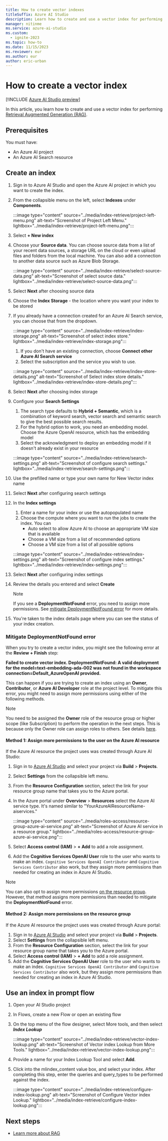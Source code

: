 ```yaml
---
title: How to create vector indexes
titleSuffix: Azure AI Studio
description: Learn how to create and use a vector index for performing Retrieval Augmented Generation (RAG).
manager: nitinme
ms.service: azure-ai-studio
ms.custom:
  - ignite-2023
ms.topic: how-to
ms.date: 11/15/2023
ms.reviewer: eur
ms.author: eur
author: eric-urban
---
```


# How to create a vector index

[!INCLUDE [Azure AI Studio preview](../includes/preview-ai-studio.md)]

In this article, you learn how to create and use a vector index for performing [Retrieval Augmented Generation (RAG)](../concepts/retrieval-augmented-generation.md).

## Prerequisites

You must have:
- An Azure AI project
- An Azure AI Search resource

## Create an index

1. Sign in to Azure AI Studio and open the Azure AI project in which you want to create the index.
1. From the collapsible menu on the left, select **Indexes** under **Components**.

    :::image type="content" source="../media/index-retrieve/project-left-menu.png" alt-text="Screenshot of Project Left Menu." lightbox="../media/index-retrieve/project-left-menu.png":::

1. Select **+ New index**
1. Choose your **Source data**. You can choose source data from a list of your recent data sources, a storage URL on the cloud or even upload files and folders from the local machine. You can also add a connection to another data source such as Azure Blob Storage.

    :::image type="content" source="../media/index-retrieve/select-source-data.png" alt-text="Screenshot of select source data." lightbox="../media/index-retrieve/select-source-data.png":::

1. Select **Next** after choosing source data
1. Choose the **Index Storage** - the location where you want your index to be stored
1. If you already have a connection created for an Azure AI Search service, you can choose that from the dropdown.

    :::image type="content" source="../media/index-retrieve/index-storage.png" alt-text="Screenshot of select index store." lightbox="../media/index-retrieve/index-storage.png":::

    1. If you don't have an existing connection, choose **Connect other Azure AI Search service**
    1. Select the subscription and the service you wish to use.
    
    :::image type="content" source="../media/index-retrieve/index-store-details.png" alt-text="Screenshot of Select index store details." lightbox="../media/index-retrieve/index-store-details.png":::

1. Select **Next** after choosing index storage
1. Configure your **Search Settings**
    1. The search type defaults to **Hybrid + Semantic**, which is a combination of keyword search, vector search and semantic search to give the best possible search results.
    1. For the hybrid option to work, you need an embedding model. Choose the Azure OpenAI resource, which has the embedding model
    1. Select the acknowledgment to deploy an embedding model if it doesn't already exist in your resource
    
    :::image type="content" source="../media/index-retrieve/search-settings.png" alt-text="Screenshot of configure search settings." lightbox="../media/index-retrieve/search-settings.png":::

1. Use the prefilled name or type your own name for New Vector index name
1. Select **Next** after configuring search settings
1. In the **Index settings**
    1. Enter a name for your index or use the autopopulated name
    1. Choose the compute where you want to run the jobs to create the index. You can
        - Auto select to allow Azure AI to choose an appropriate VM size that is available
        - Choose a VM size from a list of recommended options
        - Choose a VM size from a list of all possible options
        
    :::image type="content" source="../media/index-retrieve/index-settings.png" alt-text="Screenshot of configure index settings." lightbox="../media/index-retrieve/index-settings.png":::

1. Select **Next** after configuring index settings
1. Review the details you entered and select **Create**
    
    > [!NOTE]
    > If you see a **DeploymentNotFound** error, you need to assign more permissions. See [mitigate DeploymentNotFound error](#mitigate-deploymentnotfound-error) for more details.

1. You're taken to the index details page where you can see the status of your index creation.


### Mitigate DeploymentNotFound error

When you try to create a vector index, you might see the following error at the **Review + Finish** step:

**Failed to create vector index. DeploymentNotFound: A valid deployment for the model=text-embedding-ada-002 was not found in the workspace connection=Default_AzureOpenAI provided.**

This can happen if you are trying to create an index using an **Owner**, **Contributor**, or **Azure AI Developer** role at the project level. To mitigate this error, you might need to assign more permissions using either of the following methods. 

> [!NOTE]
> You need to be assigned the **Owner** role of the resource group or higher scope (like Subscription) to perform the operation in the next steps. This is because only the Owner role can assign roles to others. See details [here](/azure/role-based-access-control/built-in-roles).

#### Method 1: Assign more permissions to the user on the Azure AI resource

If the Azure AI resource the project uses was created through Azure AI Studio:
1. Sign in to [Azure AI Studio](https://aka.ms/azureaistudio) and select your project via **Build** > **Projects**. 
1. Select **Settings** from the collapsible left menu.
1. From the **Resource Configuration** section, select the link for your resource group name that takes you to the Azure portal.
1. In the Azure portal under **Overview** > **Resources** select the Azure AI service type. It's named similar to "YourAzureAIResourceName-aiservices."

    :::image type="content" source="../media/roles-access/resource-group-azure-ai-service.png" alt-text="Screenshot of Azure AI service in a resource group." lightbox="../media/roles-access/resource-group-azure-ai-service.png":::

1. Select **Access control (IAM)** > **+ Add** to add a role assignment.
1. Add the **Cognitive Services OpenAI User** role to the user who wants to make an index. `Cognitive Services OpenAI Contributor` and `Cognitive Services Contributor` also work, but they assign more permissions than needed for creating an index in Azure AI Studio.

> [!NOTE]
> You can also opt to assign more permissions [on the resource group](#method-2-assign-more-permissions-on-the-resource-group). However, that method assigns more permissions than needed to mitigate the **DeploymentNotFound** error.

#### Method 2: Assign more permissions on the resource group

If the Azure AI resource the project uses was created through Azure portal:
1. Sign in to [Azure AI Studio](https://aka.ms/azureaistudio) and select your project via **Build** > **Projects**. 
1. Select **Settings** from the collapsible left menu.
1. From the **Resource Configuration** section, select the link for your resource group name that takes you to the Azure portal.
1. Select **Access control (IAM)** > **+ Add** to add a role assignment.
1. Add the **Cognitive Services OpenAI User** role to the user who wants to make an index. `Cognitive Services OpenAI Contributor` and `Cognitive Services Contributor` also work, but they assign more permissions than needed for creating an index in Azure AI Studio.


## Use an index in prompt flow

1. Open your AI Studio project
1. In Flows, create a new Flow or open an existing flow 
1. On the top menu of the flow designer, select More tools, and then select ***Index Lookup***

    :::image type="content" source="../media/index-retrieve/vector-index-lookup.png" alt-text="Screenshot of Vector index Lookup from More Tools." lightbox="../media/index-retrieve/vector-index-lookup.png":::

1. Provide a name for your Index Lookup Tool and select **Add**.
1. Click into the mlindex_content value box, and select your index. After completing this step, enter the queries and query_types to be performed against the index.

    :::image type="content" source="../media/index-retrieve/configure-index-lookup.png" alt-text="Screenshot of Configure Vector index Lookup." lightbox="../media/index-retrieve/configure-index-lookup.png":::

## Next steps

- [Learn more about RAG](../concepts/retrieval-augmented-generation.md)
